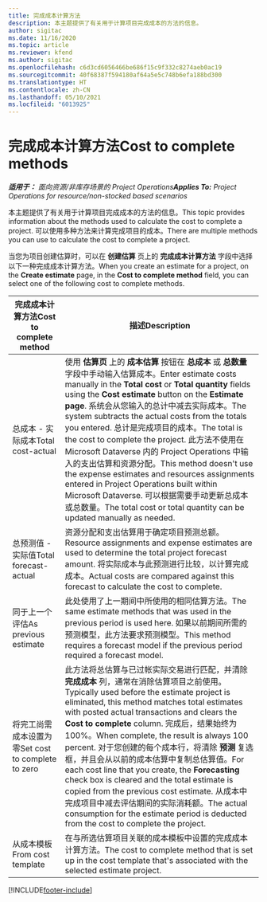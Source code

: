 ```yaml
---
title: 完成成本计算方法
description: 本主题提供了有关用于计算项目完成成本的方法的信息。
author: sigitac
ms.date: 11/16/2020
ms.topic: article
ms.reviewer: kfend
ms.author: sigitac
ms.openlocfilehash: c6d3cd6056466be686f15c9f332c8274aeb0ac19
ms.sourcegitcommit: 40f68387f594180af64a5e5c748b6efa188bd300
ms.translationtype: HT
ms.contentlocale: zh-CN
ms.lasthandoff: 05/10/2021
ms.locfileid: "6013925"
---
```

# <a name="cost-to-complete-methods"></a><span data-ttu-id="8ff52-103">完成成本计算方法</span><span class="sxs-lookup"><span data-stu-id="8ff52-103">Cost to complete methods</span></span>

<span data-ttu-id="8ff52-104">_**适用于：** 面向资源/非库存场景的 Project Operations_</span><span class="sxs-lookup"><span data-stu-id="8ff52-104">_**Applies To:** Project Operations for resource/non-stocked based scenarios_</span></span>

<span data-ttu-id="8ff52-105">本主题提供了有关用于计算项目完成成本的方法的信息。</span><span class="sxs-lookup"><span data-stu-id="8ff52-105">This topic provides information about the methods used to calculate the cost to complete a project.</span></span> <span data-ttu-id="8ff52-106">可以使用多种方法来计算完成项目的成本。</span><span class="sxs-lookup"><span data-stu-id="8ff52-106">There are multiple methods you can use to calculate the cost to complete a project.</span></span> 

<span data-ttu-id="8ff52-107">当您为项目创建估算时，可以在 **创建估算** 页上的 **完成成本计算方法** 字段中选择以下一种完成成本计算方法。</span><span class="sxs-lookup"><span data-stu-id="8ff52-107">When you create an estimate for a project, on the **Create estimate** page, in the **Cost to complete method** field, you can select one of the following cost to complete methods.</span></span>

| <span data-ttu-id="8ff52-108">完成成本计算方法</span><span class="sxs-lookup"><span data-stu-id="8ff52-108">Cost to complete method</span></span>    | <span data-ttu-id="8ff52-109">描述</span><span class="sxs-lookup"><span data-stu-id="8ff52-109">Description</span></span>                                                                                                                                                                                                                                                                                                                                                                                                                                                                                        |
|------------------------------|----------------------------------------------------------------------------------------------------------------------------------------------------------------------------------------------------------------------------------------------------------------------------------------------------------------------------------------------------------------------------------------------------------------------------------------------------------------------------------------------------|
| <span data-ttu-id="8ff52-110">总成本 - 实际成本</span><span class="sxs-lookup"><span data-stu-id="8ff52-110">Total cost-actual</span></span>            | <span data-ttu-id="8ff52-111">使用 **估算页** 上的 **成本估算** 按钮在 **总成本** 或 **总数量** 字段中手动输入估算成本。</span><span class="sxs-lookup"><span data-stu-id="8ff52-111">Enter estimate costs manually in the **Total cost** or **Total quantity** fields using the **Cost estimate** button on the **Estimate page**.</span></span> <span data-ttu-id="8ff52-112">系统会从您输入的总计中减去实际成本。</span><span class="sxs-lookup"><span data-stu-id="8ff52-112">The system subtracts the actual costs from the totals you entered.</span></span> <span data-ttu-id="8ff52-113">总计是完成项目的成本。</span><span class="sxs-lookup"><span data-stu-id="8ff52-113">The total is the cost to complete the project.</span></span> <span data-ttu-id="8ff52-114">此方法不使用在 Microsoft Dataverse 内的 Project Operations 中输入的支出估算和资源分配。</span><span class="sxs-lookup"><span data-stu-id="8ff52-114">This method doesn't use the expense estimates and resources assignments entered in Project Operations built within Microsoft Dataverse.</span></span> <span data-ttu-id="8ff52-115">可以根据需要手动更新总成本或总数量。</span><span class="sxs-lookup"><span data-stu-id="8ff52-115">The total cost or total quantity can be updated manually as needed.</span></span>  |
| <span data-ttu-id="8ff52-116">总预测值 - 实际值</span><span class="sxs-lookup"><span data-stu-id="8ff52-116">Total forecast-actual</span></span>        | <span data-ttu-id="8ff52-117">资源分配和支出估算用于确定项目预测总额。</span><span class="sxs-lookup"><span data-stu-id="8ff52-117">Resource assignments and expense estimates are used to determine the total project forecast amount.</span></span> <span data-ttu-id="8ff52-118">将实际成本与此预测进行比较，以计算完成成本。</span><span class="sxs-lookup"><span data-stu-id="8ff52-118">Actual costs are compared against this forecast to calculate the cost to complete.</span></span>                                                                                                                                                                                                                                                                          |
| <span data-ttu-id="8ff52-119">同于上一个评估</span><span class="sxs-lookup"><span data-stu-id="8ff52-119">As previous estimate</span></span>         | <span data-ttu-id="8ff52-120">此处使用了上一期间中所使用的相同估算方法。</span><span class="sxs-lookup"><span data-stu-id="8ff52-120">The same estimate methods that was used in the previous period is used here.</span></span> <span data-ttu-id="8ff52-121">如果以前期间所需的预测模型，此方法要求预测模型。</span><span class="sxs-lookup"><span data-stu-id="8ff52-121">This method requires a forecast model if the previous period required a forecast model.</span></span>                                                                                                                                                                                                                                                                                                                           |
| <span data-ttu-id="8ff52-122">将完工尚需成本设置为零</span><span class="sxs-lookup"><span data-stu-id="8ff52-122">Set cost to complete to zero</span></span> | <span data-ttu-id="8ff52-123">此方法将总估算与已过帐实际交易进行匹配，并清除 **完成成本** 列，通常在消除估算项目之前使用。</span><span class="sxs-lookup"><span data-stu-id="8ff52-123">Typically used before the estimate project is eliminated, this method matches total estimates with posted actual transactions and clears the **Cost to complete** column.</span></span> <span data-ttu-id="8ff52-124">完成后，结果始终为 100%。</span><span class="sxs-lookup"><span data-stu-id="8ff52-124">When complete, the result is always 100 percent.</span></span> <span data-ttu-id="8ff52-125">对于您创建的每个成本行，将清除 **预测** 复选框，并且会从以前的成本估算中复制总估算值。</span><span class="sxs-lookup"><span data-stu-id="8ff52-125">For each cost line that you create, the **Forecasting** check box is cleared and the total estimate is copied from the previous cost estimate.</span></span> <span data-ttu-id="8ff52-126">从成本中完成项目中减去评估期间的实际消耗额。</span><span class="sxs-lookup"><span data-stu-id="8ff52-126">The actual consumption for the estimate period is deducted from the cost to complete the project.</span></span>              |
| <span data-ttu-id="8ff52-127">从成本模板</span><span class="sxs-lookup"><span data-stu-id="8ff52-127">From cost template</span></span>           | <span data-ttu-id="8ff52-128">在与所选估算项目关联的成本模板中设置的完成成本计算方法。</span><span class="sxs-lookup"><span data-stu-id="8ff52-128">The cost to complete method that is set up in the cost template that's associated with the selected estimate project.</span></span>                                                                                                                                                                                                                                                                                                                                                                          |


[!INCLUDE[footer-include](../includes/footer-banner.md)]